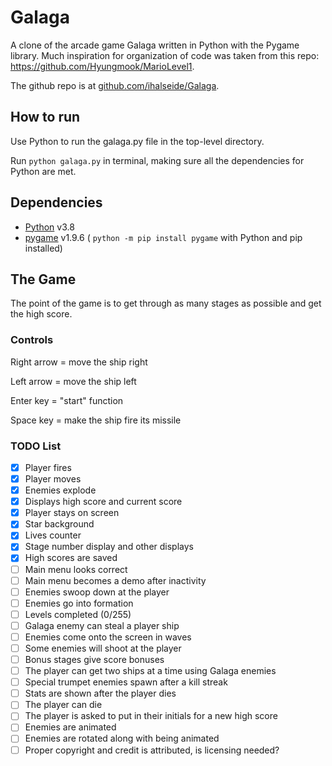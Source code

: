 # Galaga
A clone of the arcade game Galaga written in Python with the Pygame library. 
Much inspiration for organization of code was taken from this repo: <https://github.com/Hyungmook/MarioLevel1>.

The github repo is at [github.com/ihalseide/Galaga](https://github.com/ihalseide/Galaga).

## How to run
Use Python to run the galaga.py file in the top-level directory.

Run `python galaga.py` in terminal, making sure all the dependencies for Python are met.

## Dependencies
- [Python](https://www.python.org/downloads/) v3.8
- [pygame](https://www.pygame.org/news) v1.9.6 
( `python -m pip install pygame` with Python and pip installed)

## The Game
The point of the game is to get through as many stages as possible and get the high score.

### Controls
Right arrow = move the ship right

Left arrow = move the ship left

Enter key = "start" function

Space key = make the ship fire its missile

### TODO List 
- [x] Player fires
- [x] Player moves
- [x] Enemies explode
- [x] Displays high score and current score
- [x] Player stays on screen
- [x] Star background
- [x] Lives counter
- [x] Stage number display and other displays
- [x] High scores are saved
- [ ] Main menu looks correct
- [ ] Main menu becomes a demo after inactivity
- [ ] Enemies swoop down at the player
- [ ] Enemies go into formation
- [ ] Levels completed (0/255)
- [ ] Galaga enemy can steal a player ship
- [ ] Enemies come onto the screen in waves
- [ ] Some enemies will shoot at the player
- [ ] Bonus stages give score bonuses
- [ ] The player can get two ships at a time using Galaga enemies
- [ ] Special trumpet enemies spawn after a kill streak
- [ ] Stats are shown after the player dies
- [ ] The player can die
- [ ] The player is asked to put in their initials for a new high score
- [ ] Enemies are animated
- [ ] Enemies are rotated along with being animated
- [ ] Proper copyright and credit is attributed, is licensing needed?
